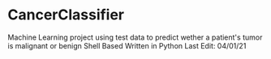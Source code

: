 # CancerClassifier
Machine Learning project using test data to predict wether a patient's tumor is malignant or benign
Shell Based
Written in Python
Last Edit: 04/01/21
